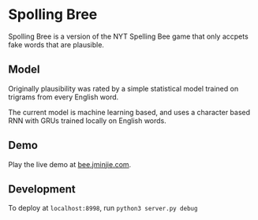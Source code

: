 # Spolling Bree

Spolling Bree is a version of the NYT Spelling Bee game that only accpets fake
words that are plausible.

## Model
Originally plausibility was rated by a simple statistical model
trained on trigrams from every English word.

The current model is machine learning based, and uses a character based RNN
with GRUs trained locally on English words.

## Demo
Play the live demo at [bee.jminjie.com](https://bee.jminjie.com).

## Development
To deploy at `localhost:8998`, run `python3 server.py debug`
